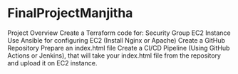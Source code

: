 # FinalProjectManjitha
Project Overview
Create a Terraform code for:
Security Group
EC2 Instance
Use Ansible for configuring EC2 (Install Nginx or Apache)
Create a GitHub Repository 
Prepare an index.html file
Create a CI/CD Pipeline (Using GitHub Actions or Jenkins), that will take your index.html file from the repository and upload it on EC2 instance.

